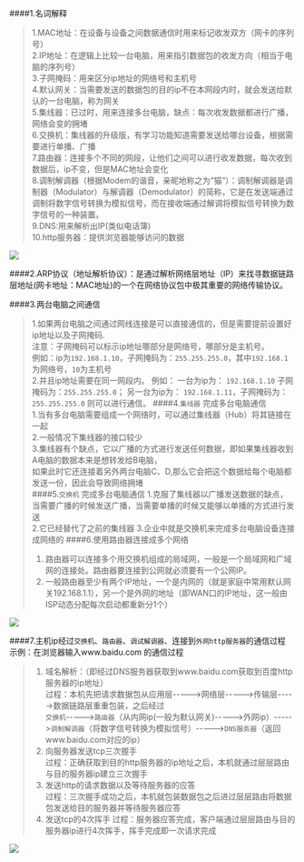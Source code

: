 ####1.名词解释 
> 1.MAC地址：在设备与设备之间数据通信时用来标记收发双方（网卡的序列号）  
> 2.IP地址：在逻辑上比较一台电脑，用来指引数据包的收发方向（相当于电脑的序列号）    
> 3.子网掩码：用来区分ip地址的网络号和主机号   
> 4.默认网关：当需要发送的数据包的目的ip不在本网段内时，就会发送给默认的一台电脑，称为网关    
> 5.集线器：已过时，用来连接多台电脑，缺点：每次收发数据都进行广播，网络会变的拥堵   
> 6.交换机：集线器的升级版，有学习功能知道需要发送给哪台设备，根据需要进行单播、广播   
> 7.路由器：连接多个不同的网段，让他们之间可以进行收发数据，每次收到数据后，ip不变，但是MAC地址会变化   
> 8.调制解调器（根据Modem的谐音，亲昵地称之为“猫”）：调制解调器是调制器（Modulator）与解调器（Demodulator）的简称，它是在发送端通过调制将数字信号转换为模拟信号，而在接收端通过解调将模拟信号转换为数字信号的一种装置。    
> 9.DNS:用来解析出IP(类似电话簿)  
> 10.http服务器：提供浏览器能够访问的数据    

![](https://i.imgur.com/luc5dqb.png)  

####2.ARP协议（地址解析协议）：是通过解析网络层地址（IP）来找寻数据链路层地址(网卡地址：MAC地址)的一个在网络协议包中极其重要的网络传输协议。


####3.两台电脑之间通信
> 1.如果两台电脑之间通过网线连接是可以直接通信的，但是需要提前设置好ip地址以及子网掩码.  
  注意：子网掩码可以标示ip地址哪部分是网络号，哪部分是主机号。  
  例如：ip为`192.168.1.10`，子网掩码为：`255.255.255.0`，其中`192.168.1`为网络号，`10`为主机号  
> 2.并且ip地址需要在同一网段内。 
	例如： 一台为ip为： `192.168.1.10` 子网掩码为：`255.255.255.0`； 
	另一台为ip为： `192.168.1.11`，子网掩码为：`255.255.255.0` 则可以进行通信。 
####4.`集线器` 完成多台电脑通信  
> 1.当有多台电脑需要组成一个网络时，可以通过集线器（Hub）将其链接在一起   
> 2.一般情况下集线器的接口较少  
> 3.集线器有个缺点，它以广播的方式进行发送任何数据，即如果集线器收到A电脑的数据本来是想转发给B电脑，  
    如果此时它还连接着另外两台电脑C、D,那么它会把这个数据给每个电脑都发送一份，因此会导致网络拥堵  
####5.`交换机` 完成多台电脑通信 
> 1.克服了集线器以广播发送数据的缺点，当需要广播的时候发送广播，当需要单播的时候又能够以单播的方式进行发送  
> 2.它已经替代了之前的集线器 
> 3.企业中就是交换机来完成多台电脑设备连接成网络的 
####6.使用路由器连接成多个网络  
> 1. 路由器可以连接多个用交换机组成的局域网，一般是一个局域网和广域网的连接处。路由器要连接到公网就必须要有一个公网IP。  
> 2. 一般路由器至少有两个IP地址，一个是内网的（就是家庭中常用默认网关192.168.1.1），另一个是外网的地址（即WAN口的IP地址，这一般由ISP动态分配每次启动都重新分1个）  
    
![](https://i.imgur.com/tW7u55W.png)

####7.主机ip经过`交换机`、`路由器`、`调试解调器`、连接到`外网http服务器`的通信过程   
示例：在浏览器输入www.baidu.com 的通信过程 
> 1. 域名解析：（即经过DNS服务器获取到www.baidu.com获取到百度http服务器的ip地址）   
	 过程：本机先把请求数据包从应用层----->网络层----->传输层----->数据链路层重重包装，之后经过   
	 `交换机`----->`路由器`（从内网ip(一般为默认网关)----->外网ip）----->`调制解调器`（将数字信号转换为模拟信号）----->`DNS服务器`（返回www.baidu.com对应的ip）   
> 2. 向服务器发送tcp三次握手  
     过程：正确获取到目的http服务器的ip地址之后，本机就通过层层路由与目的服务器ip建立三次握手
> 3. 发送http的请求数据以及等待服务器的应答  
     过程：三次握手成功之后，本机就包装数据包之后进过层层路由将数据包发送给目的服务器并等待服务器应答
> 4. 发送tcp的4次挥手 
     过程：服务器应答完成，客户端通过层层路由与目的服务器ip进行4次挥手，挥手完成即一次请求完成   

![](https://i.imgur.com/t4pdo1u.png)  


